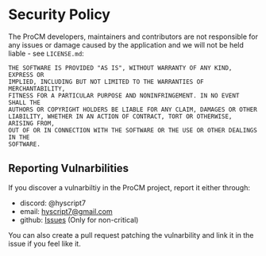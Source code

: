 # Security Policy

The ProCM developers, maintainers and contributors are not responsible for any issues or damage caused by the application and we will not be held liable - see `LICENSE.md`:

```
THE SOFTWARE IS PROVIDED "AS IS", WITHOUT WARRANTY OF ANY KIND, EXPRESS OR
IMPLIED, INCLUDING BUT NOT LIMITED TO THE WARRANTIES OF MERCHANTABILITY,
FITNESS FOR A PARTICULAR PURPOSE AND NONINFRINGEMENT. IN NO EVENT SHALL THE
AUTHORS OR COPYRIGHT HOLDERS BE LIABLE FOR ANY CLAIM, DAMAGES OR OTHER
LIABILITY, WHETHER IN AN ACTION OF CONTRACT, TORT OR OTHERWISE, ARISING FROM,
OUT OF OR IN CONNECTION WITH THE SOFTWARE OR THE USE OR OTHER DEALINGS IN THE
SOFTWARE.
```

## Reporting Vulnarbilities

If you discover a vulnarbiltiy in the ProCM project, report it either through:

- discord: @hyscript7
- email: hyscript7@gmail.com
- github: [Issues](https://github.com/HyScript7/ProCM/issues) (Only for non-critical)

You can also create a pull request patching the vulnarbility and link it in the issue if you feel like it.

